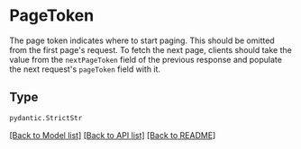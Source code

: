 # PageToken

The page token indicates where to start paging. This should be omitted from the first page's request.
To fetch the next page, clients should take the value from the `nextPageToken` field of the previous response
and populate the next request's `pageToken` field with it.


## Type
```python
pydantic.StrictStr
```


[[Back to Model list]](../../../../README.md#models-v1-link) [[Back to API list]](../../../../README.md#apis-v1-link) [[Back to README]](../../../../README.md)
